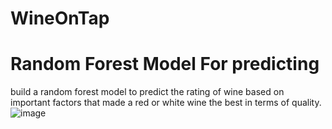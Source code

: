 # WineOnTap

# Random Forest Model For predicting 
build a random forest model to predict the rating of wine
based on important factors that made a red or white wine the best in terms of quality.
![image](https://user-images.githubusercontent.com/106267420/202585106-e78c48f7-b747-47c4-9883-0b6d0b6415fe.png)
